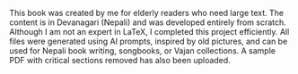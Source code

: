 This book was created by me for elderly readers who need large text. 
The content is in Devanagari (Nepali) and was developed entirely from scratch.
Although I am not an expert in LaTeX, I completed this project efficiently. 
All files were generated using AI prompts, inspired by old pictures, 
and can be used for Nepali book writing, songbooks, or Vajan collections. 
A sample PDF with critical sections removed has also been uploaded.
